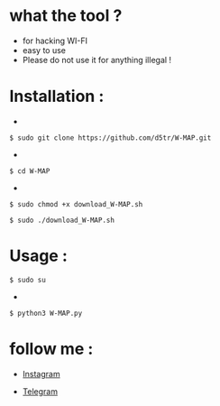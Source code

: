 # what the tool ?

* for hacking WI-FI
* easy to use 
* Please do not use it for anything illegal !


# Installation :
*
```
$ sudo git clone https://github.com/d5tr/W-MAP.git
```
*
```
$ cd W-MAP
```
* 
```
$ sudo chmod +x download_W-MAP.sh
```
```
$ sudo ./download_W-MAP.sh
```

# Usage :

```
$ sudo su
```
*
```
$ python3 W-MAP.py
```

# follow me :


* [Instagram](https://instagram.com/d_5tr)



* [Telegram](https://t.me/d5tr_Cyber)
